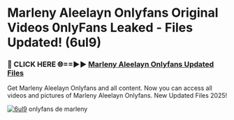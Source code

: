 # Marleny Aleelayn Onlyfans Original Videos 0nlyFans Leaked - Files Updated! (6ul9)

<h3>🔴 CLICK HERE 🌐==►► <a href="https://tinyurl.com/3hn5wdd3" rel="nofollow">Marleny Aleelayn Onlyfans Updated Files</a></h3>

Get Marleny Aleelayn Onlyfans and all content. Now you can access all videos and pictures of Marleny Aleelayn Onlyfans. New Updated Files 2025!

[![6ul9](https://i.imgur.com/4HnBqBT.gif)](https://tinyurl.com/3hn5wdd3)
onlyfans de marleny